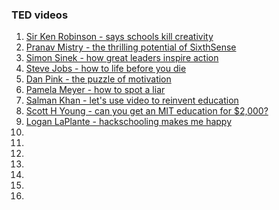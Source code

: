 ### TED videos

1. [Sir Ken Robinson - says schools kill creativity](http://www.ted.com/index.php/talks/ken_robinson_says_schools_kill_creativity.html)
2. [Pranav Mistry - the thrilling potential of SixthSense](http://www.ted.com/index.php/talks/pranav_mistry_the_thrilling_potential_of_sixthsense_technology.html)
3. [Simon Sinek - how great leaders inspire action](http://www.ted.com/talks/simon_sinek_how_great_leaders_inspire_action.html)
4. [Steve Jobs - how to life before you die](http://www.ted.com/talks/lang/en/steve_jobs_how_to_live_before_you_die.html)
5. [Dan Pink - the puzzle of motivation](http://www.ted.com/talks/dan_pink_on_motivation.html)
6. [Pamela Meyer - how to spot a liar](http://www.ted.com/talks/pamela_meyer_how_to_spot_a_liar.html)
7. [Salman Khan - let's use video to reinvent education](http://www.ted.com/talks/salman_khan_let_s_use_video_to_reinvent_education.html)
8. [Scott H Young - can you get an MIT education for $2,000?](https://www.youtube.com/watch?v=piSLobJfZ3c)
9. [Logan LaPlante - hackschooling makes me happy](https://www.youtube.com/watch?v=h11u3vtcpaY)
10. []()
11. []()
12. []()
13. []()
14. []()
15. []()
16. []()